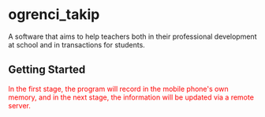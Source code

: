 # ogrenci_takip

A software that aims to help teachers both in their professional development at school 
and in transactions for students.

## Getting Started

<font color=red> In the first stage, the program will record in the mobile phone's own memory, 
and in the next stage, the information will be updated via a remote server.</font>
